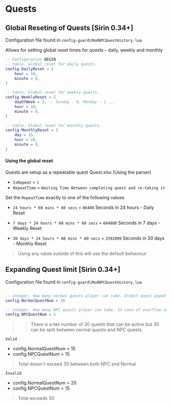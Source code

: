 # Quests

## Global Reseting of Quests [Sirin 0.34+]

Configuration file found in `config-guard\ModNPCQuestHistory.lua`

Allows for setting global reset times for quests - daily, weekly and monthly

```lua
-- Configuration BEGIN
-- table. Global reset for daily quests.
config.DailyReset = {
	hour = 10,
	minute = 0,
}

-- table. Global reset for weekly quests.
config.WeeklyReset = {
	dayOfWeek = 3, -- Sunday - 0, Monday - 1 ...
	hour = 10,
	minute = 0,
}

-- table. Global reset for monthly quests.
config.MonthlyReset = {
	day = 15,
	hour = 10,
	minute = 0,
}
```

#### Using the global reset
Quests are setup as a repeatable quest Quest.xlsx (Using the parser)
* `IsRepeat` = `1`
* `RepeatTime` = `Waiting Time Between completing quest and re-taking it`

Set the `RepeatTime` exactly to one of the following values

* `24 hours * 60 mins * 60 secs` = `86400` Seconds in 24 hours - Daily Reset

* `7 days * 24 hours * 60 mins * 60 secs` = `604800` Seconds in 7 days - Weekly Reset

* `30 days * 24 hours * 60 mins * 60 secs` = `2592000` Seconds in 30 days - Monthly Reset

> Using any value outside of this will use the default behaviour

## Expanding Quest limit [Sirin 0.34+]

Configuration file found in `config-guard\ModNPCQuestHistory.lua`

```lua

-- integer. How many normal quests player can take. Oldest quest poped in case of overflow. Default 20.
config.NormalQuestNum = 20

-- integer. How many NPC quests player can take. In case of overflow nothng poped out. Default 5.
config.NPCQuestNum = 5

```

>> There is a `MAX` number of 30 quests that can be active but 30 can be split between normal quests and NPC quests. 

`Valid`
* config.NormalQuestNum = 15
* config.NPCQuestNum = 15

> Total doesn't exceed 30 between both NPC and Normal

`Invalid`
* config.NormalQuestNum = 20
* config.NPCQuestNum = 15

> Total exceeds 30


